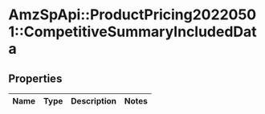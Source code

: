 # AmzSpApi::ProductPricing20220501::CompetitiveSummaryIncludedData

## Properties
Name | Type | Description | Notes
------------ | ------------- | ------------- | -------------

